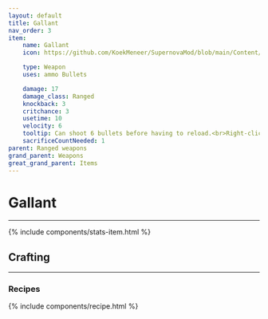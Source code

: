 ```yaml
---
layout: default
title: Gallant
nav_order: 3
item:
    name: Gallant
    icon: https://github.com/KoekMeneer/SupernovaMod/blob/main/Content/Items/Weapons/Ranged/Gallant.png?raw=true

    type: Weapon
    uses: ammo Bullets

    damage: 17
    damage_class: Ranged
    knockback: 3
    critchance: 3
    usetime: 10
    velocity: 6
    tooltip: Can shoot 6 bullets before having to reload.<br>Right-click to manualy reload.
    sacrificeCountNeeded: 1
parent: Ranged weapons
grand_parent: Weapons
great_grand_parent: Items
---
```


# Gallant
---
{% include components/stats-item.html %}

## Crafting
---
### Recipes
{% include components/recipe.html %}